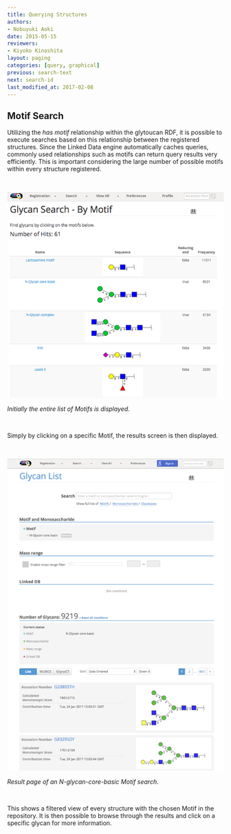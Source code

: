 ```yaml
---
title: Querying Structures
authors:
- Nobuyuki Aoki
date: 2015-05-15
reviewers:
- Kiyoko Kinoshita
layout: paging
categories: [query, graphical]
previous: search-text
next: search-id
last_modified_at: 2017-02-08
---
```


Motif Search
------------

Utilizing the _has motif_ relationship within the glytoucan RDF, it is possible to execute searches based on this relationship between the registered structures.  Since the Linked Data engine automatically caches queries, commonly used relationships such as motifs can return query results very efficiently.  This is important considering the large number of possible motifs within every structure registered.

<br>

![Glytoucan Graphical Interface](/images/manual/search-motif.png)

_Initially the entire list of Motifs is displayed._

<br>

Simply by clicking on a specific Motif, the results screen is then displayed.   

<br>

![Glytoucan Graphical Interface Results](/images/manual/search-motif-nglycan.png)

_Result page of an N-glycan-core-basic Motif search._

<br>

This shows a filtered view of every structure with the chosen Motif in the repository.  It is then possible to browse through the results and click on a specific glycan for more information. 
